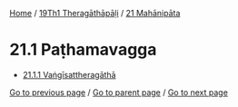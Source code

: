 
[Home](/) / [19Th1 Theragāthāpāḷi](/tipitaka/19Th1.md) / [21 Mahānipāta](/tipitaka/19Th1/21.md)

# 21.1 Paṭhamavagga

* [21.1.1 Vaṅgīsattheragāthā](/tipitaka/19Th1/21/21.1/21.1.1.md)

[Go to previous page](/tipitaka/19Th1/21.md) / [Go to parent page](/tipitaka/19Th1/21.md) / [Go to next page](/tipitaka/19Th1/21/21.1/21.1.1.md)


